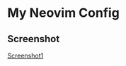 # My Neovim Config

## Screenshot

[Screenshot1](https://github.com/naptr/nvim/blob/main/screenshots/20231221_15h49m37s_grim.png)
